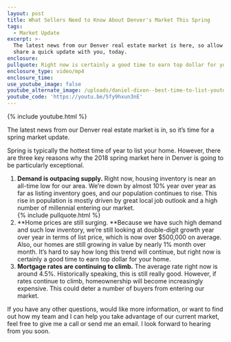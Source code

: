 ```yaml
---
layout: post
title: What Sellers Need to Know About Denver's Market This Spring
tags:
  - Market Update
excerpt: >-
  The latest news from our Denver real estate market is here, so allow me to
  share a quick update with you, today.
enclosure:
pullquote: Right now is certainly a good time to earn top dollar for your home.
enclosure_type: video/mp4
enclosure_time:
use_youtube_image: false
youtube_alternate_image: /uploads/daniel-dixon--best-time-to-list-youtube.jpg
youtube_code: 'https://youtu.be/5fy9hxun3nE'
---
```


{% include youtube.html %}

The latest news from our Denver real estate market is in, so it’s time for a spring market update.&nbsp;

Spring is typically the hottest time of year to list your home. However, there are three key reasons why the 2018 spring market here in Denver is going to be particularly exceptional.&nbsp;

1. **Demand is outpacing supply.** Right now, housing inventory is near an all-time low for our area. We’re down by almost 10% year over year as far as listing inventory goes, and our population continues to rise. This rise in population is mostly driven by great local job outlook and a high number of millennial entering our market.<br>{% include pullquote.html %}
2. **Home prices are still surging.&nbsp;**Because we have such high demand and such low inventory, we’re still looking at double-digit growth year over year in terms of list price, which is now over $500,000 on average. Also, our homes are still growing in value by nearly 1% month over month. It’s hard to say how long this trend will continue, but right now is certainly a good time to earn top dollar for your home.&nbsp;
3. **Mortgage rates are continuing to climb.** The average rate right now is around 4.5%. Historically speaking, this is still really good. However, if rates continue to climb, homeownership will become increasingly expensive. This could deter a number of buyers from entering our market.&nbsp;

If you have any other questions, would like more information, or want to find out how my team and I can help you take advantage of our current market, feel free to give me a call or send me an email. I look forward to hearing from you soon.<br>&nbsp;